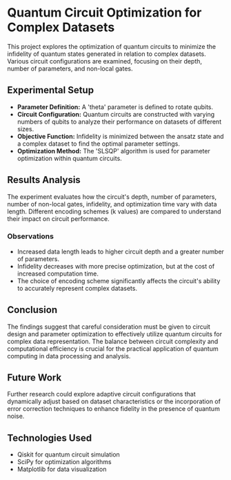 <h1>Quantum Circuit Optimization for Complex Datasets</h1>

<p>This project explores the optimization of quantum circuits to minimize the infidelity of quantum states generated in relation to complex datasets. Various circuit configurations are examined, focusing on their depth, number of parameters, and non-local gates.</p>

<h2>Experimental Setup</h2>
<ul>
  <li><b>Parameter Definition:</b> A 'theta' parameter is defined to rotate qubits.</li>
  <li><b>Circuit Configuration:</b> Quantum circuits are constructed with varying numbers of qubits to analyze their performance on datasets of different sizes.</li>
  <li><b>Objective Function:</b> Infidelity is minimized between the ansatz state and a complex dataset to find the optimal parameter settings.</li>
  <li><b>Optimization Method:</b> The 'SLSQP' algorithm is used for parameter optimization within quantum circuits.</li>
</ul>

<h2>Results Analysis</h2>
<p>The experiment evaluates how the circuit's depth, number of parameters, number of non-local gates, infidelity, and optimization time vary with data length. Different encoding schemes (k values) are compared to understand their impact on circuit performance.</p>

<h3>Observations</h3>
<ul>
  <li>Increased data length leads to higher circuit depth and a greater number of parameters.</li>
  <li>Infidelity decreases with more precise optimization, but at the cost of increased computation time.</li>
  <li>The choice of encoding scheme significantly affects the circuit's ability to accurately represent complex datasets.</li>
</ul>

<h2>Conclusion</h2>
<p>The findings suggest that careful consideration must be given to circuit design and parameter optimization to effectively utilize quantum circuits for complex data representation. The balance between circuit complexity and computational efficiency is crucial for the practical application of quantum computing in data processing and analysis.</p>

<h2>Future Work</h2>
<p>Further research could explore adaptive circuit configurations that dynamically adjust based on dataset characteristics or the incorporation of error correction techniques to enhance fidelity in the presence of quantum noise.</p>

<h2>Technologies Used</h2>
<ul>
  <li>Qiskit for quantum circuit simulation</li>
  <li>SciPy for optimization algorithms</li>
  <li>Matplotlib for data visualization</li>
</ul>

